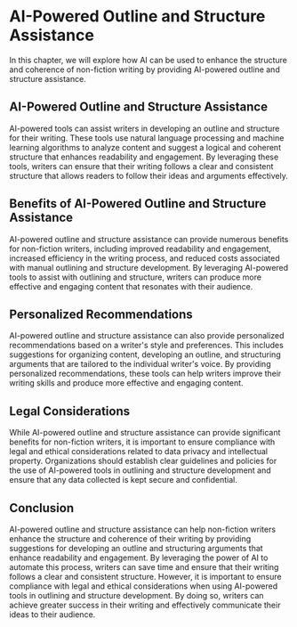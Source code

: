AI-Powered Outline and Structure Assistance
=========================================================================================================

In this chapter, we will explore how AI can be used to enhance the structure and coherence of non-fiction writing by providing AI-powered outline and structure assistance.

AI-Powered Outline and Structure Assistance
-------------------------------------------

AI-powered tools can assist writers in developing an outline and structure for their writing. These tools use natural language processing and machine learning algorithms to analyze content and suggest a logical and coherent structure that enhances readability and engagement. By leveraging these tools, writers can ensure that their writing follows a clear and consistent structure that allows readers to follow their ideas and arguments effectively.

Benefits of AI-Powered Outline and Structure Assistance
-------------------------------------------------------

AI-powered outline and structure assistance can provide numerous benefits for non-fiction writers, including improved readability and engagement, increased efficiency in the writing process, and reduced costs associated with manual outlining and structure development. By leveraging AI-powered tools to assist with outlining and structure, writers can produce more effective and engaging content that resonates with their audience.

Personalized Recommendations
----------------------------

AI-powered outline and structure assistance can also provide personalized recommendations based on a writer's style and preferences. This includes suggestions for organizing content, developing an outline, and structuring arguments that are tailored to the individual writer's voice. By providing personalized recommendations, these tools can help writers improve their writing skills and produce more effective and engaging content.

Legal Considerations
--------------------

While AI-powered outline and structure assistance can provide significant benefits for non-fiction writers, it is important to ensure compliance with legal and ethical considerations related to data privacy and intellectual property. Organizations should establish clear guidelines and policies for the use of AI-powered tools in outlining and structure development and ensure that any data collected is kept secure and confidential.

Conclusion
----------

AI-powered outline and structure assistance can help non-fiction writers enhance the structure and coherence of their writing by providing suggestions for developing an outline and structuring arguments that enhance readability and engagement. By leveraging the power of AI to automate this process, writers can save time and ensure that their writing follows a clear and consistent structure. However, it is important to ensure compliance with legal and ethical considerations when using AI-powered tools in outlining and structure development. By doing so, writers can achieve greater success in their writing and effectively communicate their ideas to their audience.
